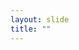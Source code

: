 ```yaml
---
layout: slide
title: ""
---
```


<section data-background-image="assets/images/Slide32.png" data-background-size="90%" data-background-position="center"></section>
